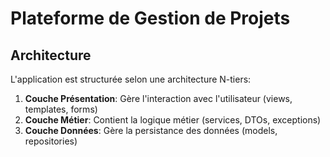 # Plateforme de Gestion de Projets

## Architecture

L'application est structurée selon une architecture N-tiers:

1. **Couche Présentation**: Gère l'interaction avec l'utilisateur (views, templates, forms)
2. **Couche Métier**: Contient la logique métier (services, DTOs, exceptions)
3. **Couche Données**: Gère la persistance des données (models, repositories)
